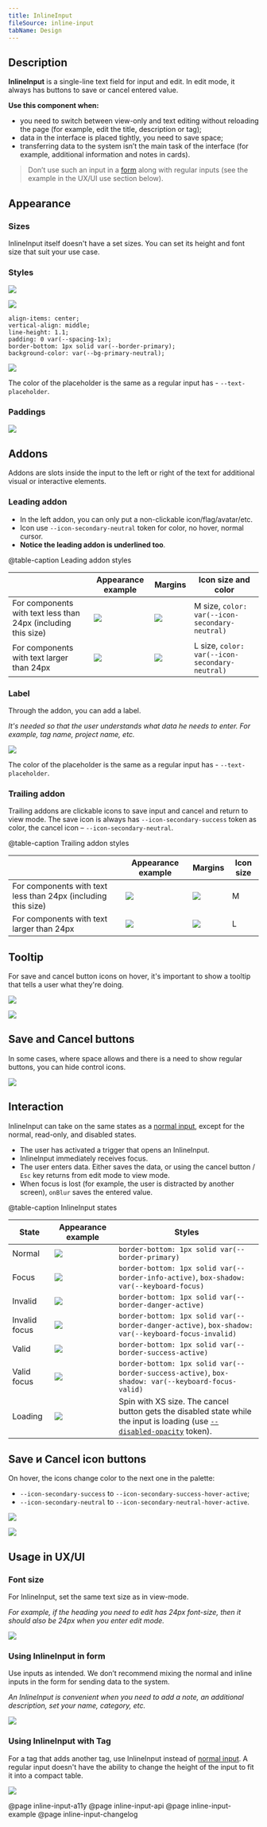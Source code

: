 ```yaml
---
title: InlineInput
fileSource: inline-input
tabName: Design
---
```


## Description

**InlineInput** is a single-line text field for input and edit. In edit mode, it always has buttons to save or cancel entered value.

**Use this component when:**

- you need to switch between view-only and text editing without reloading the page (for example, edit the title, description or tag);
- data in the interface is placed tightly, you need to save space;
- transferring data to the system isn’t the main task of the interface (for example, additional information and notes in cards).

> Don’t use such an input in a [form](/patterns/form/) along with regular inputs (see the example in the UX/UI use section below).

## Appearance

### Sizes

InlineInput itself doesn't have a set sizes. You can set its height and font size that suit your use case.

### Styles

![](static/normal.png)

![](static/focus.png)

```
align-items: center;
vertical-align: middle;
line-height: 1.1;
padding: 0 var(--spacing-1x);
border-bottom: 1px solid var(--border-primary);
background-color: var(--bg-primary-neutral);
```

![](static/normal-placeholder.png)

The color of the placeholder is the same as a regular input has - `--text-placeholder`.

### Paddings

![](static/paddings.png)

## Addons

Addons are slots inside the input to the left or right of the text for additional visual or interactive elements.

### Leading addon

- In the left addon, you can only put a non-clickable icon/flag/avatar/etc.
- Icon use `--icon-secondary-neutral` token for color, no hover, normal cursor.
- **Notice the leading addon is underlined too**.

@table-caption Leading addon styles

|                                                               | Appearance example                               | Margins                                                | Icon size and color                             |
| ------------------------------------------------------------- | ------------------------------------------------ | ------------------------------------------------------ | ----------------------------------------------- |
| For components with text less than 24px (including this size) | ![](static/leading-addon-focus.png) | ![](static/leading-addon-margins.png)     | M size, `color: var(--icon-secondary-neutral)` |
| For components with text larger than 24px                     | ![](static/leading-addon-big.png)   | ![](static/leading-addon-big-margins.png) | L size, `color: var(--icon-secondary-neutral)` |

### Label

Through the addon, you can add a label.

_It's needed so that the user understands what data he needs to enter. For example, tag name, project name, etc._

![](static/permanent-placeholder.png)

The color of the placeholder is the same as a regular input has - `--text-placeholder`.

### Trailing addon

Trailing addons are clickable icons to save input and cancel and return to view mode.
The save icon is always has `--icon-secondary-success` token as color, the cancel icon – `--icon-secondary-neutral`.

@table-caption Trailing addon styles

|                                                               | Appearance example                                       | Margins                              | Icon size |
| ------------------------------------------------------------- | -------------------------------------------------------- | ------------------------------------ | --------- |
| For components with text less than 24px (including this size) | ![](static/trailing-addon-margins.png)     | ![](static/small-text.png) | M         |
| For components with text larger than 24px                     | ![](static/trailing-addon-big-margins.png) | ![](static/big-text.png)     | L         |

## Tooltip

For save and cancel button icons on hover, it's important to show a tooltip that tells a user what they're doing.

![](static/tooltip2.png)

![](static/tooltip1.png)

## Save and Cancel buttons

In some cases, where space allows and there is a need to show regular buttons, you can hide control icons.

![](static/buttons.png)

## Interaction

InlineInput can take on the same states as a [normal input](/components/input/), except for the normal, read-only, and disabled states.

- The user has activated a trigger that opens an InlineInput.
- InlineInput immediately receives focus.
- The user enters data. Either saves the data, or using the cancel button / `Esc` key returns from edit mode to view mode.
- When focus is lost (for example, the user is distracted by another screen), `onBlur` saves the entered value.

@table-caption InlineInput states

| State         | Appearance example                       | Styles                                                                                                                                             |
| ------------- | ---------------------------------------- | -------------------------------------------------------------------------------------------------------------------------------------------------- |
| Normal        | ![](static/normal.png)       | `border-bottom: 1px solid var(--border-primary)`                                                                                                  |
| Focus         | ![](static/focus.png)         | `border-bottom: 1px solid var(--border-info-active)`, `box-shadow: var(--keyboard-focus)`                                                        |
| Invalid       | ![](static/invalid.png)     | `border-bottom: 1px solid var(--border-danger-active)`                                                                                            |
| Invalid focus | ![](static/invalid-focus.png) | `border-bottom: 1px solid var(--border-danger-active)`, `box-shadow: var(--keyboard-focus-invalid)`                                              |
| Valid         | ![](static/valid.png)         | `border-bottom: 1px solid var(--border-success-active)`                                                                                           |
| Valid focus   | ![](static/valid-focus.png)   | `border-bottom: 1px solid var(--border-success-active)`, `box-shadow: var(--keyboard-focus-valid)`                                               |
| Loading       | ![](static/loading.png)     | Spin with XS size. The cancel button gets the disabled state while the input is loading (use [`--disabled-opacity`](/style/design-tokens/) token). |

## Save и Cancel icon buttons

On hover, the icons change color to the next one in the palette:

- `--icon-secondary-success` to `--icon-secondary-success-hover-active`;
- `--icon-secondary-neutral` to `--icon-secondary-neutral-hover-active`.

![](static/tooltip2.png)

![](static/tooltip1.png)

## Usage in UX/UI

### Font size

For InlineInput, set the same text size as in view-mode.

_For example, if the heading you need to edit has 24px font-size, then it should also be 24px when you enter edit mode._

![](static/inline-size-yes-no.png)

### Using InlineInput in form

Use inputs as intended. We don’t recommend mixing the normal and inline inputs in the form for sending data to the system.

_An InlineInput is convenient when you need to add a note, an additional description, set your name, category, etc._

![](static/inline-yes-no.png)

### Using InlineInput with Tag

For a tag that adds another tag, use InlineInput instead of [normal input](/components/input/). A regular input doesn't have the ability to change the height of the input to fit it into a compact table.

![](static/inline-tag-yes-no.png)

@page inline-input-a11y
@page inline-input-api
@page inline-input-example
@page inline-input-changelog
